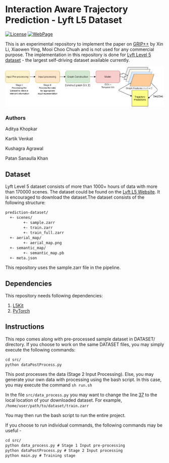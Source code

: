 # Interaction Aware Trajectory Prediction - Lyft L5 Dataset
[![License](https://img.shields.io/badge/License-MIT%20-green.svg)](https://github.com/akhopkar01/lyft-l5-trajectory-prediction/blob/master/LICENSE)
[![WebPage](https://img.shields.io/badge/WebPage-IATP%20-blue.svg)](https://sites.google.com/view/motion-prediction-lyftl5)


This is an experimental repository to implement the paper on [GRIP++](https://arxiv.org/pdf/1907.07792.pdf) by Xin Li, Xiaowen Ying, Mooi Choo Chuah and is not used for any commercial purpose. The implementation in this repository is done for [Lyft Level 5 dataset](https://arxiv.org/pdf/2006.14480.pdf) - the largest self-driving dataset available currently.

![Implementation Workflow](https://github.com/akhopkar01/lyft-l5-trajectory-prediction/blob/master/media/Flow.png)

### Authors
Aditya Khopkar

Kartik Venkat

Kushagra Agrawal

Patan Sanaulla Khan

## Dataset
Lyft Level 5 dataset consists of more than 1000+ hours of data with more than 170000 scenes. The dataset could be found on the [Lyft L5 Website](https://self-driving.lyft.com/level5/data/). It is encouraged to download the dataset.The dataset consists of the following structure:
```
prediction-dataset/
  +- scenes/
        +- sample.zarr
        +- train.zarr
        +- train_full.zarr
  +- aerial_map/
        +- aerial_map.png
  +- semantic_map/
        +- semantic_map.pb
  +- meta.json
```
This repository uses the sample.zarr file in the pipeline.

## Dependencies
This repository needs following dependencies:
1. [L5Kit](https://github.com/lyft/l5kit)
2. [PyTorch](https://pytorch.org/get-started/locally/)

## Instructions
This repo comes along with pre-processed sample dataset in DATASET/ directory. If you choose to work on the same DATASET files, you may simply execute the following commands:
```
cd src/
python dataPostProcess.py
```
This post processes the data (Stage 2 Input Processing).
Else, you may generate your own data with processing using the bash script. In this case, you may execute the command ```sh run.sh```

In the file ```src/data_process.py``` you may want to change the line [37](https://github.com/akhopkar01/lyft-l5-trajectory-prediction/blob/0a13b004ec2f155a4c4d1ec1d8c82814f146d1cc/src/data_process.py#L24-L37) to the local location of your downloaded dataset. For example, ```/home/user/path/to/dataset/train.zarr```

You may then run the bash script to run the entire project.

If you choose to run individual commands, the following commands may be useful -
```
cd src/
python data_process.py # Stage 1 Input pre-processing
python dataPostProcess.py # Stage 2 Input processing
python main.py # Training stage
```


